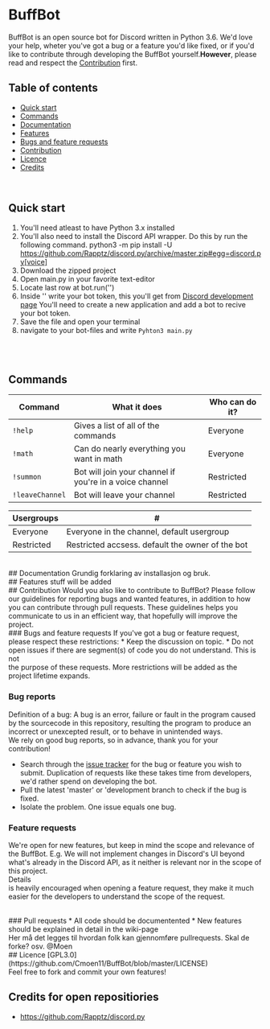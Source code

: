 # BuffBot

BuffBot is an open source bot for Discord written in Python 3.6. We'd love your help, wheter you've got a bug or a feature you'd  like fixed, or if you'd like to contribute through developing the BuffBot yourself.<b>However</b>, please read and respect the [Contribution](#contribution) first.

## Table of contents

* [Quick start](#quick-start)
* [Commands](#commands)
* [Documentation](#documentation)
* [Features](#features)
* [Bugs and feature requests](#bugs-and-feature-requests)
* [Contribution](#contribution)
* [Licence](#licence)
* [Credits](#credits)


<br>

## Quick start
1. You'll need atleast to have Python 3.x installed
2. You'll also need to install the Discord API wrapper. Do this by run the following command.
python3 -m pip install -U https://github.com/Rapptz/discord.py/archive/master.zip#egg=discord.py[voice]
3. Download the zipped project
4. Open main.py in your favorite text-editor
5. Locate last row at bot.run('')
6. Inside '' write your bot token, this you'll get from [Discord development page](https://discordapp.com/developers/applications/me/) You'll need to create a new application and add a bot to recive your bot token.
7. Save the file and open your terminal
8. navigate to your bot-files and write `Pyhton3 main.py`

<br><br>
## Commands
Command | What it does | Who can do it?
--- | --- | ---
`!help` | Gives a list of all of the commands | Everyone
`!math` | Can do nearly everything you want in math | Everyone
`!summon` | Bot will join your channel if you're in a voice channel | Restricted
`!leaveChannel` | Bot will leave your channel | Restricted

Usergroups | # |
--- | ---
Everyone | Everyone in the channel, default usergroup
Restricted | Restricted accsess. default the owner of the bot


<br>
## Documentation
Grundig forklaring av installasjon og bruk.


<br>
## Features
stuff will be added

<br>
## Contribution
Would you also like to contribute to BuffBot? Please follow our guidelines for reporting bugs and wanted features, in addition to
how you can contribute through pull requests.
These guidelines helps you communicate to us in an efficient way, that hopefully will improve the project.
<br>
### Bugs and feature requests
If you've got a bug or feature request, please respect these restrictions:
* Keep the discussion on topic.
* Do not open issues if there are segment(s) of code you do not understand. This is <br> not </br> the purpose of these requests.
More restrictions will be added as the project lifetime expands.
<br>

### Bug reports
Definition of a bug: A bug is an error, failure or fault in the program caused by the sourcecode in this repository, resulting the program to produce an incorrect or unexcepted result, or to behave in unintended ways. 
<br> We rely on good bug reports, so in advance, thank you for your contribution!
* Search through the [issue tracker](https://github.com/Cmoen11/BuffBot/issues) for the bug or feature you wish to submit. Duplication of requests like these takes time from developers, we'd rather spend on developing the bot.
* Pull the latest 'master' or 'development branch to check if the bug is fixed.
* Isolate the problem. One issue equals one bug.

### Feature requests
We're open for new features, but keep in mind the scope and relevance of the BuffBot. E.g. We will not implement changes in Discord's UI beyond what's already in the Discord API, as it neither is relevant nor in the scope of this project.
<br>Details<br> is heavily encouraged when opening a feature request, they make it much easier for the developers to understand the scope of the request.

<br>
### Pull requests
* All code should be documentented
* New features should be explained in detail in the wiki-page
<br>
Her må det legges til hvordan folk kan gjennomføre pullrequests. Skal de forke? osv. @Moen


<br>
## Licence
[GPL3.0](https://github.com/Cmoen11/BuffBot/blob/master/LICENSE)
<br>
Feel free to fork and commit your own features! 

<br>

## Credits for open repositiories
- https://github.com/Rapptz/discord.py
